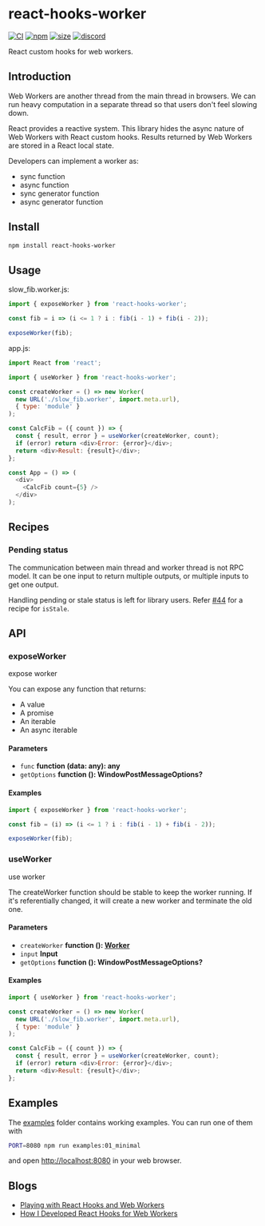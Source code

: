 # react-hooks-worker

[![CI](https://img.shields.io/github/workflow/status/dai-shi/react-hooks-worker/CI)](https://github.com/dai-shi/react-hooks-worker/actions?query=workflow%3ACI)
[![npm](https://img.shields.io/npm/v/react-hooks-worker)](https://www.npmjs.com/package/react-hooks-worker)
[![size](https://img.shields.io/bundlephobia/minzip/react-hooks-worker)](https://bundlephobia.com/result?p=react-hooks-worker)
[![discord](https://img.shields.io/discord/627656437971288081)](https://discord.gg/MrQdmzd)

React custom hooks for web workers.

## Introduction

Web Workers are another thread from the main thread in browsers.
We can run heavy computation in a separate thread so that
users don't feel slowing down.

React provides a reactive system.
This library hides the async nature of Web Workers with React custom hooks.
Results returned by Web Workers are stored in a React local state.

Developers can implement a worker as:

*   sync function
*   async function
*   sync generator function
*   async generator function

## Install

```bash
npm install react-hooks-worker
```

## Usage

slow_fib.worker.js:

```javascript
import { exposeWorker } from 'react-hooks-worker';

const fib = i => (i <= 1 ? i : fib(i - 1) + fib(i - 2));

exposeWorker(fib);
```

app.js:

```javascript
import React from 'react';

import { useWorker } from 'react-hooks-worker';

const createWorker = () => new Worker(
  new URL('./slow_fib.worker', import.meta.url),
  { type: 'module' }
);

const CalcFib = ({ count }) => {
  const { result, error } = useWorker(createWorker, count);
  if (error) return <div>Error: {error}</div>;
  return <div>Result: {result}</div>;
};

const App = () => (
  <div>
    <CalcFib count={5} />
  </div>
);
```

## Recipes

### Pending status

The communication between main thread and worker thread is not RPC model.
It can be one input to return multiple outputs, or
multiple inputs to get one output.

Handling pending or stale status is left for library users.
Refer [#44](https://github.com/dai-shi/react-hooks-worker/issues/44)
for a recipe for `isStale`.

## API

<!-- Generated by documentation.js. Update this documentation by updating the source code. -->

### exposeWorker

expose worker

You can expose any function that returns:

*   A value
*   A promise
*   An iterable
*   An async iterable

#### Parameters

*   `func` **function (data: any): any** 
*   `getOptions` **function (): WindowPostMessageOptions?** 

#### Examples

```javascript
import { exposeWorker } from 'react-hooks-worker';

const fib = (i) => (i <= 1 ? i : fib(i - 1) + fib(i - 2));

exposeWorker(fib);
```

### useWorker

use worker

The createWorker function should be stable to keep the worker running.
If it's referentially changed, it will create a new worker and terminate the old one.

#### Parameters

*   `createWorker` **function (): [Worker](https://developer.mozilla.org/docs/Web/JavaScript)** 
*   `input` **Input** 
*   `getOptions` **function (): WindowPostMessageOptions?** 

#### Examples

```javascript
import { useWorker } from 'react-hooks-worker';

const createWorker = () => new Worker(
  new URL('./slow_fib.worker', import.meta.url),
  { type: 'module' }
);

const CalcFib = ({ count }) => {
  const { result, error } = useWorker(createWorker, count);
  if (error) return <div>Error: {error}</div>;
  return <div>Result: {result}</div>;
};
```

## Examples

The [examples](examples) folder contains working examples.
You can run one of them with

```bash
PORT=8080 npm run examples:01_minimal
```

and open <http://localhost:8080> in your web browser.

<!--
You can also try them in codesandbox.io:
[01](https://codesandbox.io/s/github/dai-shi/react-hooks-worker/tree/master/examples/01_minimal)
[02](https://codesandbox.io/s/github/dai-shi/react-hooks-worker/tree/master/examples/02_typescript)
[03](https://codesandbox.io/s/github/dai-shi/react-hooks-worker/tree/master/examples/03_comparison)
[04](https://codesandbox.io/s/github/dai-shi/react-hooks-worker/tree/master/examples/04_inline)
[05](https://codesandbox.io/s/github/dai-shi/react-hooks-worker/tree/master/examples/05_generator)
-->

## Blogs

*   [Playing with React Hooks and Web Workers](https://blog.axlight.com/posts/playing-with-react-hooks-and-web-workers/)
*   [How I Developed React Hooks for Web Workers](https://blog.axlight.com/posts/how-i-developed-react-hooks-for-web-workers/)
